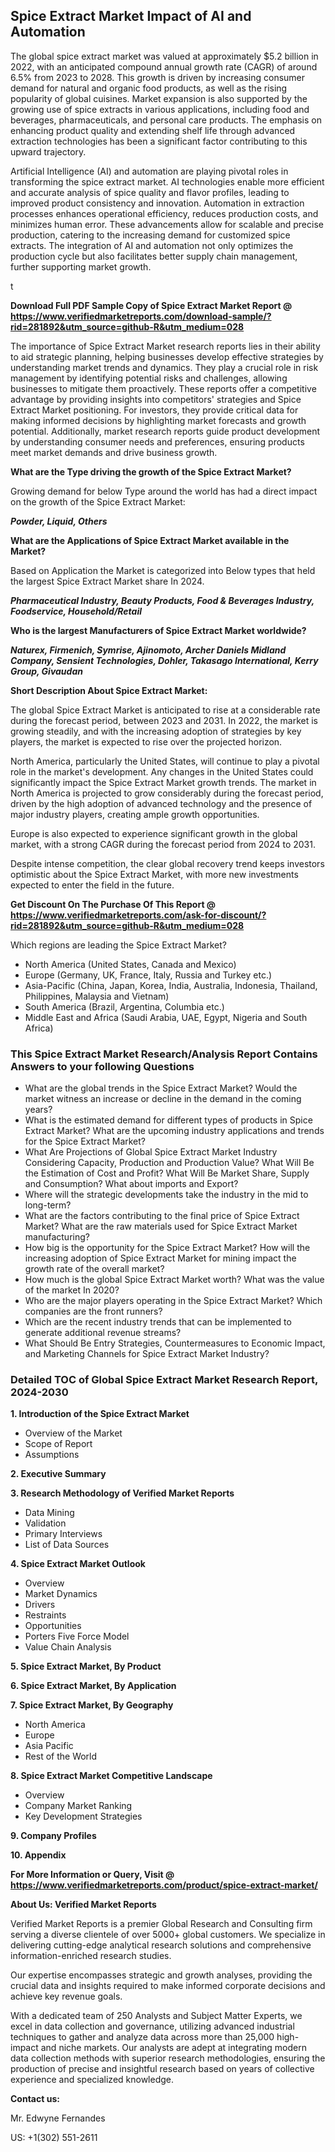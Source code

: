 <h2>Spice Extract Market Impact of AI and Automation</h2><p>The global spice extract market was valued at approximately $5.2 billion in 2022, with an anticipated compound annual growth rate (CAGR) of around 6.5% from 2023 to 2028. This growth is driven by increasing consumer demand for natural and organic food products, as well as the rising popularity of global cuisines. Market expansion is also supported by the growing use of spice extracts in various applications, including food and beverages, pharmaceuticals, and personal care products. The emphasis on enhancing product quality and extending shelf life through advanced extraction technologies has been a significant factor contributing to this upward trajectory.</p><p>Artificial Intelligence (AI) and automation are playing pivotal roles in transforming the spice extract market. AI technologies enable more efficient and accurate analysis of spice quality and flavor profiles, leading to improved product consistency and innovation. Automation in extraction processes enhances operational efficiency, reduces production costs, and minimizes human error. These advancements allow for scalable and precise production, catering to the increasing demand for customized spice extracts. The integration of AI and automation not only optimizes the production cycle but also facilitates better supply chain management, further supporting market growth.</p>t</p><p id="" class=""><strong>Download Full PDF Sample Copy of Spice Extract Market Report @ <a href="https://www.verifiedmarketreports.com/download-sample/?rid=281892&utm_source=github-R&utm_medium=028" target="_blank">https://www.verifiedmarketreports.com/download-sample/?rid=281892&utm_source=github-R&utm_medium=028</a></strong></p><p>The importance of&nbsp;Spice Extract Market research reports lies in their ability to aid strategic planning, helping businesses develop effective strategies by understanding market trends and dynamics. They play a crucial role in risk management by identifying potential risks and challenges, allowing businesses to mitigate them proactively. These reports offer a competitive advantage by providing insights into competitors' strategies and Spice Extract Market positioning. For investors, they provide critical data for making informed decisions by highlighting market forecasts and growth potential. Additionally, market research reports guide product development by understanding consumer needs and preferences, ensuring products meet market demands and drive business growth.</p><p><strong>What are the&nbsp;Type driving the growth of the Spice Extract Market?</strong></p><p id="" class="">Growing demand for below Type around the world has had a direct impact on the growth of the Spice Extract Market:</p><em><strong>Powder, Liquid, Others</strong></em></p><strong>What are the&nbsp;Applications&nbsp;of Spice Extract Market available in the Market?</strong></p><p id="" class="">Based on Application the Market is categorized into Below types that held the largest Spice Extract Market share In 2024.</p><em><strong>Pharmaceutical Industry, Beauty Products, Food & Beverages Industry, Foodservice, Household/Retail</strong></em></p><strong>Who is the largest Manufacturers of Spice Extract Market worldwide?</strong></p><p><em><strong>Naturex, Firmenich, Symrise, Ajinomoto, Archer Daniels Midland Company, Sensient Technologies, Dohler, Takasago International, Kerry Group, Givaudan</strong></em></p><p id="" class=""><strong>Short Description About Spice Extract Market:</strong></p><p>The global Spice Extract Market is anticipated to rise at a considerable rate during the forecast period, between 2023 and 2031. In 2022, the market is growing steadily, and with the increasing adoption of strategies by key players, the market is expected to rise over the projected horizon.</p><p>North America, particularly the United States, will continue to play a pivotal role in the market's development. Any changes in the United States could significantly impact the Spice Extract Market growth trends. The market in North America is projected to grow considerably during the forecast period, driven by the high adoption of advanced technology and the presence of major industry players, creating ample growth opportunities.</p><p>Europe is also expected to experience significant growth in the global market, with a strong CAGR during the forecast period from 2024 to 2031.</p><p>Despite intense competition, the clear global recovery trend keeps investors optimistic about the Spice Extract Market, with more new investments expected to enter the field in the future.</p><p id="" class=""><strong>Get Discount On The Purchase Of This Report @ <a href="https://www.verifiedmarketreports.com/ask-for-discount/?rid=281892&utm_source=github-R&utm_medium=028" target="_blank">https://www.verifiedmarketreports.com/ask-for-discount/?rid=281892&utm_source=github-R&utm_medium=028</a></strong></p>Which regions are leading the Spice Extract Market?</p><ul><li>North America (United States, Canada and Mexico)</li><li>Europe (Germany, UK, France, Italy, Russia and Turkey etc.)</li><li>Asia-Pacific (China, Japan, Korea, India, Australia, Indonesia, Thailand, Philippines, Malaysia and Vietnam)</li><li>South America (Brazil, Argentina, Columbia etc.)</li><li>Middle East and Africa (Saudi Arabia, UAE, Egypt, Nigeria and South Africa)</li></ul><h3 id="" class="">This Spice Extract Market Research/Analysis Report Contains Answers to your following Questions</h3><ul><li>What are the global trends in the Spice Extract Market? Would the market witness an increase or decline in the demand in the coming years?</li><li>What is the estimated demand for different types of products in Spice Extract Market? What are the upcoming industry applications and trends for the Spice Extract Market?</li><li>What Are Projections of Global Spice Extract Market Industry Considering Capacity, Production and Production Value? What Will Be the Estimation of Cost and Profit? What Will Be Market Share, Supply and Consumption? What about imports and Export?</li><li>Where will the strategic developments take the industry in the mid to long-term?</li><li>What are the factors contributing to the final price of Spice Extract Market? What are the raw materials used for Spice Extract Market manufacturing?</li><li>How big is the opportunity for the Spice Extract Market? How will the increasing adoption of Spice Extract Market for mining impact the growth rate of the overall market?</li><li>How much is the global Spice Extract Market worth? What was the value of the market In 2020?</li><li>Who are the major players operating in the Spice Extract Market? Which companies are the front runners?</li><li>Which are the recent industry trends that can be implemented to generate additional revenue streams?</li><li>What Should Be Entry Strategies, Countermeasures to Economic Impact, and Marketing Channels for Spice Extract Market Industry?</li></ul><h3 id="" class="">Detailed TOC of Global Spice Extract Market Research Report, 2024-2030</h3><p id="" class=""><strong>1. Introduction of the Spice Extract Market</strong></p><ul><li>Overview of the Market</li><li>Scope of Report</li><li>Assumptions</li></ul><p id="" class=""><strong>2. Executive Summary</strong></p><p id="" class=""><strong>3. Research Methodology of Verified Market Reports</strong></p><ul><li>Data Mining</li><li>Validation</li><li>Primary Interviews</li><li>List of Data Sources</li></ul><p id="" class=""><strong>4. Spice Extract Market Outlook</strong></p><ul><li>Overview</li><li>Market Dynamics</li><li>Drivers</li><li>Restraints</li><li>Opportunities</li><li>Porters Five Force Model</li><li>Value Chain Analysis</li></ul><p id="" class=""><strong>5. Spice Extract Market, By Product</strong></p><p id="" class=""><strong>6. Spice Extract Market, By Application</strong></p><p id="" class=""><strong>7. Spice Extract Market, By Geography</strong></p><ul><li>North America</li><li>Europe</li><li>Asia Pacific</li><li>Rest of the World</li></ul><p id="" class=""><strong>8. Spice Extract Market Competitive Landscape</strong></p><ul><li>Overview</li><li>Company Market Ranking</li><li>Key Development Strategies</li></ul><p id="" class=""><strong>9. Company Profiles</strong></p><p id="" class=""><strong>10. Appendix</strong></p><p id="" class=""><strong>For More Information or Query, Visit @ <a href="https://www.verifiedmarketreports.com/product/spice-extract-market/" target="_blank">https://www.verifiedmarketreports.com/product/spice-extract-market/</a></strong></p><p id="" class=""><strong>About Us: Verified Market Reports</strong></p><p id="" class="">Verified Market Reports is a premier Global Research and Consulting firm serving a diverse clientele of over 5000+ global customers. We specialize in delivering cutting-edge analytical research solutions and comprehensive information-enriched research studies.</p><p id="" class="">Our expertise encompasses strategic and growth analyses, providing the crucial data and insights required to make informed corporate decisions and achieve key revenue goals.</p><p id="" class="">With a dedicated team of 250 Analysts and Subject Matter Experts, we excel in data collection and governance, utilizing advanced industrial techniques to gather and analyze data across more than 25,000 high-impact and niche markets. Our analysts are adept at integrating modern data collection methods with superior research methodologies, ensuring the production of precise and insightful research based on years of collective experience and specialized knowledge.</p><p id="" class=""><strong>Contact us:</strong></p><p id="" class="">Mr. Edwyne Fernandes</p><p id="" class="">US: +1(302) 551-2611</p>